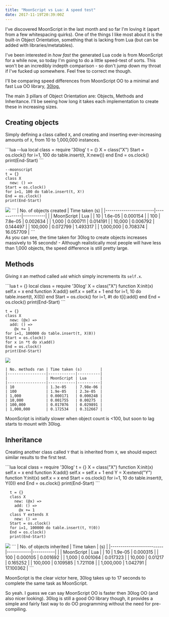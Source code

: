 ```yaml
---
title: "MoonScript vs Lua: A speed test"
date: 2017-11-19T20:39:00Z
---
```


I've discovered MoonScript in the last month and so far I'm loving it (apart from a few whitespacing quirks). One of the things I like most about it is the built-in Object Orientation, something that is lacking from Lua (but can be added with libraries/metatables).

I've been interested in _how fast_ the generated Lua code is from MoonScript for a while now, so today I'm going to do a little speed-test of sorts. This won't be an incredibly indepth comparison - so don't jump down my throat if I've fucked up somewhere. Feel free to correct me though.

I'll be comparing speed differences from MoonScript OO to a minimal and fast Lua OO library, [30log.](https://github.com/Yonaba/30log)

The main 3 pillars of Object Orientation are: Objects, Methods and Inheritance. I'll be seeing how long it takes each implementation to create these in increasing sizes.

## Creating objects

Simply defining a class called `X`, and creating and inserting ever-increasing amounts of `X`, from 10 to 1,000,000 instances.

<div class="side-by-side" markdown="1">
  ```lua
  --lua
  local class = require '30log'
  t = {}
  X = class("X")
  Start = os.clock()
  for i=1, 100 do table.insert(t, X:new()) end
  End = os.clock()
  print(End-Start)
  ```

```moonscript
--moonscript
t = {}
class X
  new: () =>
Start = os.clock()
for i=1, 100 do table.insert(t, X!)
End = os.clock()
print(End-Start)
```

</div>

<div class="side-by-side" markdown="1">
  <img src="{{site::ftp_assets}}/msvslua-1.png" />
  ```
  | No. of objects created | Time taken (s)         |
  |------------------------|------------|-----------|
  |                        | MoonScript | Lua       |
  | 10                     | 1.6e-05    | 0.000154  |
  | 100                    | 7.8e-05    | 0.002634  |
  | 1,000                  | 0.000711   | 0.014191  |
  | 10,000                 | 0.006792   | 0.144497  |
  | 100,000                | 0.072799   | 1.493317  |
  | 1,000,000              | 0.708374   | 16.057709 |
  ```
</div>
As you can see, the time taken for 30log to create objects increases massively to 16 seconds! - Although realistically most people will have less than 1,000 objects, the speed difference is still pretty large.

## Methods

Giving `X` an method called `add` which simply increments its `self.x`.

<div class="side-by-side" markdown="1">
  ```lua
  t = {}
  local class = require '30log'
  X = class("X")
  function X:init(x) self.x = x end
  function X:add() self.x = self.x + 1 end
  for i=1, 10 do table.insert(t, X(0)) end
  Start = os.clock()
    for i=1, #t do t[i]:add() end
  End = os.clock()
  print(End-Start)
  ```

```moonscript
t = {}
class X
  new: (@x) =>
  add: () =>
    @x += 1
for i=1, 100000 do table.insert(t, X(0))
Start = os.clock()
for x in *t do x\add()
End = os.clock()
print(End-Start)
```

</div>

<div class="side-by-side" markdown="1">
  <img src="{{site::ftp_assets}}/msvslua-2.png" />

```
| No. methods ran | Time taken (s)        |
|-----------------|------------|----------|
|                 | MoonScript | Lua      |
|-----------------|------------|----------|
| 10              | 1.3e-05    | 7.98e-06 |
| 100             | 1.9e-05    | 2.3e-05  |
| 1,000           | 0.000171   | 0.000248 |
| 10,000          | 0.001755   | 0.00275  |
| 100,000         | 0.017076   | 0.029891 |
| 1,000,000       | 0.172534   | 0.312667 |
```

</div>

MoonScript is initially slower when object count is <100, but soon to lag starts to mount with 30log.

## Inheritance

Creating another class called `Y` that is inherited from `X`, we should expect similar results to the first test.

<div class="side-by-side" markdown="1">
```lua
local class = require '30log'
t = {}
X = class("X")
function X:init(x) self.x = x end
function X:add() self.x = self.x + 1 end
Y = X:extend("Y")
function Y:init(x) self.x = x end
Start = os.clock()
for i=1, 10 do table.insert(t, Y(0)) end
End = os.clock()
print(End-Start)
```

```moonscript
  t = {}
  class X
    new: (@x) =>
    add: () =>
      @x += 1
  class Y extends X
    new: () =>
  Start = os.clock()
  for i=1, 100000 do table.insert(t, Y(0))
  End = os.clock()
  print(End-Start)
```

</div>

<div class="side-by-side" markdown="1">
  <img src="{{site::ftp_assets}}/msvslua-3.png" />
  ```
  | No. of objects inherited | Time taken | (s)       |
  |--------------------------|------------|-----------|
  |                          | MoonScript | Lua       |
  | 10                       | 1.9e-05    | 0.000315  |
  | 100                      | 0.000105   | 0.001692  |
  | 1,000                    | 0.001064   | 0.017323  |
  | 10,000                   | 0.01217    | 0.165252  |
  | 100,000                  | 0.109585   | 1.721108  |
  | 1,000,000                | 1.042791   | 17.100362 |
  ```
</div>

MoonScript is the clear victor here, 30log takes up to 17 seconds to complete the same task as MoonScript.

So yeah. I guess we can say MoonScript OO is faster then 30log OO (and also nicer looking). 30log is still a good OO library though, it provides a simple and fairly fast way to do OO programming without the need for pre-compiling.
